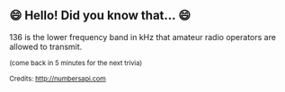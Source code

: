 ## :smile: Hello! Did you know that... :smile:
136 is the lower frequency band in kHz that amateur radio operators are allowed to transmit.

<sup>(come back in 5 minutes for the next trivia)</sup>


<sup>Credits: http://numbersapi.com</sup>
